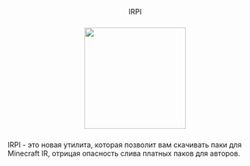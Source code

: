 <p align="center">IRPI</p>

###

<div align="center">
  <img height="200" src="https://imgur.com/a/NqIdJE1"  />
</div>

###

<p align="left">IRPI - это новая утилита, которая позволит вам скачивать паки для Minecraft IR, отрицая опасность слива платных паков для авторов.</p>

###
